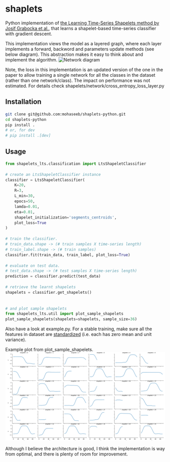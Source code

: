 # shaplets
Python implementation of [the Learning Time-Series Shapelets method by Josif Grabocka et al.](http://www.ismll.uni-hildesheim.de/pub/pdfs/grabocka2014e-kdd.pdf), that learns a shapelet-based time-series classifier with gradient descent. 

This implementation views the model as a layered graph, where each layer 
implements a forward, backword and parameters update methods (see below 
diagram). This abstraction makes it easy to think about and implement the 
algorithm.
![Network diagram](lts-diag.png)

Note, the loss in this implementation is an updated version of the one in the 
paper to allow training a single network for all the classes in the dataset 
(rather than one network/class). The impact on performance was not estimated. 
For details check shapelets/network/cross_entropy_loss_layer.py

## Installation ##
```bash
git clone git@github.com:mohaseeb/shaplets-python.git
cd shaplets-python
pip install .
# or, for dev
# pip install .[dev]
```
## Usage ##
```python
from shapelets_lts.classification import LtsShapeletClassifier

# create an LtsShapeletClassifier instance
classifier = LtsShapeletClassifier(
    K=20,
    R=3,
    L_min=30,
    epocs=50,
    lamda=0.01,
    eta=0.01,
    shapelet_initialization='segments_centroids',
    plot_loss=True
)

# train the classifier. 
# train_data.shape -> (# train samples X time-series length) 
# train_label.shape -> (# train samples)
classifier.fit(train_data, train_label, plot_loss=True)

# evaluate on test data. 
# test_data.shape -> (# test samples X time-series length)
prediction = classifier.predict(test_data)

# retrieve the learnt shapelets
shapelets = classifier.get_shapelets()


# and plot sample shapelets
from shapelets_lts.util import plot_sample_shapelets
plot_sample_shapelets(shapelets=shapelets, sample_size=36)
```
Also have a look at example.py. For a stable training, make sure all the features in dataset are [standardized](https://en.wikipedia.org/wiki/Feature_scaling#Standardization) (i.e. each has zero mean and unit variance).

Example plot from plot_sample_shapelets.
![sample_shapelets](sample_shapelets.png)

Although I believe the architecture is good, I think the implementation is way from optimal, and there is plenty of room for improvement.
